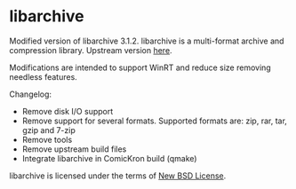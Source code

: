libarchive
==========

Modified version of libarchive 3.1.2. libarchive is a multi-format archive and compression library. Upstream version [here](https://github.com/libarchive/libarchive).

Modifications are intended to support WinRT and reduce size removing needless features.

Changelog:
* Remove disk I/O support
* Remove support for several formats. Supported formats are: zip, rar, tar, gzip and 7-zip
* Remove tools
* Remove upstream build files
* Integrate libarchive in ComicKron build (qmake)

libarchive is licensed under the terms of [New BSD License](http://www.opensource.org/licenses/bsd-license.php).

